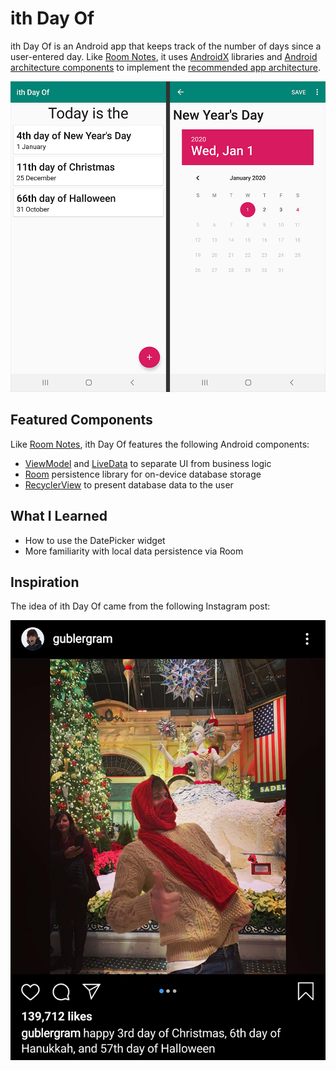 # ith Day Of

ith Day Of is an Android app that keeps track of the number of days since a user-entered day. Like
[Room Notes](https://github.com/jaradgray/RoomNotes),
it uses
[AndroidX](https://developer.android.com/jetpack/androidx/)
libraries and
[Android architecture components](https://developer.android.com/topic/libraries/architecture/)
to implement the
[recommended app architecture](https://developer.android.com/jetpack/docs/guide#recommended-app-arch).

[![Master-Detail Screenshot](docs/assets/master-detail.jpg)](docs/assets/master-detail.jpg)

## Featured Components

Like
[Room Notes](https://github.com/jaradgray/RoomNotes),
ith Day Of features the following Android components:

- [ViewModel](https://developer.android.com/topic/libraries/architecture/viewmodel)
and
[LiveData](https://developer.android.com/topic/libraries/architecture/livedata)
to separate UI from business logic
- [Room](https://developer.android.com/training/data-storage/room/index.html)
persistence library for on-device database storage
- [RecyclerView](https://developer.android.com/guide/topics/ui/layout/recyclerview#structure)
to present database data to the user

## What I Learned

- How to use the DatePicker widget
- More familiarity with local data persistence via Room

## Inspiration

The idea of ith Day Of came from the following Instagram post:

[![Gubler post](docs/assets/gubler.jpg)](docs/assets/gubler.jpg)

